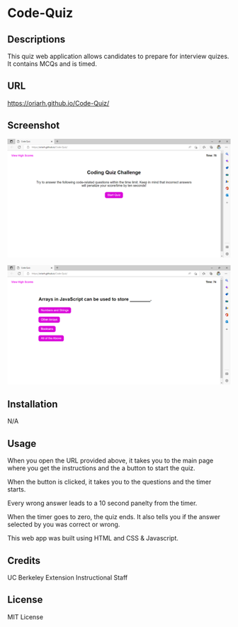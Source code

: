# Code-Quiz

## Descriptions 
This quiz web application allows candidates to prepare for interview quizes.
It contains MCQs and is timed. 

## URL
https://oriarh.github.io/Code-Quiz/

## Screenshot
!["Start Page"](./Images/MainPage.png)

!["Question"](./Images/Question.png)

## Installation
N/A

## Usage
When you open the URL provided above, it takes you to the main page where you get the instructions and the a button to start the quiz.

When the button is clicked, it takes you to the questions and the timer starts. 

Every wrong answer leads to a 10 second panelty from the timer.

When the timer goes to zero, the quiz ends. It also tells you if the answer selected by you was correct or wrong.

This web app was built using HTML and CSS & Javascript.

## Credits
UC Berkeley Extension Instructional Staff

## License
MIT License
